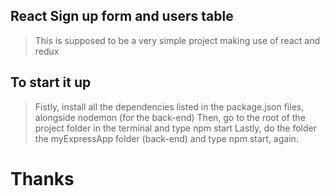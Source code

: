   
  
  
## React Sign up form and users table
> This is supposed to be a very simple project making use of react and redux


## To start it up
> Fistly, install all the dependencies listed in the package.json files, alongside nodemon (for the back-end) 
> Then, go to the root of the project folder in the terminal and type npm start
> Lastly, do the folder the myExpressApp folder (back-end) and type npm start, again.


# Thanks
